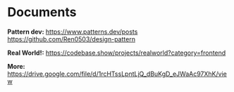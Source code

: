 # Documents

**Pattern dev:** https://www.patterns.dev/posts https://github.com/Ren0503/design-pattern

**Real World!:** https://codebase.show/projects/realworld?category=frontend

**More:** https://drive.google.com/file/d/1rcHTssLpntLjQ_dBuKgD_eJWaAc97XhK/view
